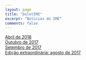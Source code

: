 ```yaml
---
layout: page
title: "boletIME"
excerpt: "Notícias do IME"
comments: false
---
```


<a href="{{ site.url }}/boletIME/2018-04/index">
    Abril de 2018
</a><br>
<a href="{{ site.url }}/boletIME/2017-10/index">
    Outubro de 2017
</a><br>
<a href="{{ site.url }}/boletIME/2017-09/index">
    Setembro de 2017
</a><br>
<a href="{{ site.url }}/boletIME/2017-08/index">
    Edição extraordinária: agosto de 2017
</a>
